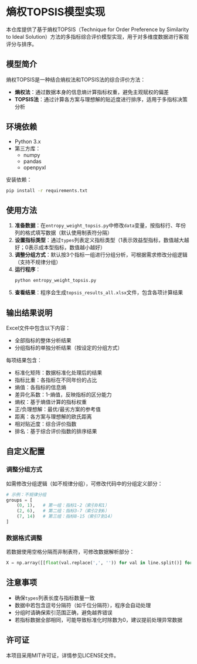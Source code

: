 # 熵权TOPSIS模型实现

本仓库提供了基于熵权TOPSIS（Technique for Order Preference by Similarity to Ideal Solution）方法的多指标综合评价模型实现，用于对多维度数据进行客观评分与排序。

## 模型简介

熵权TOPSIS是一种结合熵权法和TOPSIS法的综合评价方法：
- **熵权法**：通过数据本身的信息熵计算指标权重，避免主观赋权的偏差
- **TOPSIS法**：通过计算各方案与理想解的贴近度进行排序，适用于多指标决策分析

## 环境依赖

- Python 3.x
- 第三方库：
  - numpy
  - pandas
  - openpyxl

安装依赖：
```bash
pip install -r requirements.txt
```

## 使用方法

1. **准备数据**：在`entropy_weight_topsis.py`中修改`data`变量，按指标行、年份列的格式填写数据（默认使用制表符分隔）
2. **设置指标类型**：通过`types`列表定义指标类型（1表示效益型指标，数值越大越好；0表示成本型指标，数值越小越好）
3. **调整分组方式**：默认按3个指标一组进行分组分析，可根据需求修改分组逻辑（支持不规律分组）
4. **运行程序**：
   ```bash
   python entropy_weight_topsis.py
   ```
5. **查看结果**：程序会生成`topsis_results_all.xlsx`文件，包含各项计算结果

## 输出结果说明

Excel文件中包含以下内容：
- 全部指标的整体分析结果
- 分组指标的单独分析结果（按设定的分组方式）

每项结果包含：
- 标准化矩阵：数据标准化处理后的结果
- 指标比重：各指标在不同年份的占比
- 熵值：各指标的信息熵
- 差异化系数：1-熵值，反映指标的区分能力
- 熵权：基于熵值计算的指标权重
- 正/负理想解：最优/最劣方案的参考值
- 距离：各方案与理想解的欧氏距离
- 相对贴近度：综合评价指数
- 排名：基于综合评价指数的排序结果

## 自定义配置

### 调整分组方式
如需修改分组逻辑（如不规律分组），可修改代码中的分组定义部分：
```python
# 示例：不规律分组
groups = [
    (0, 1),   # 第一组：指标1-2（索引0和1）
    (2, 6),   # 第二组：指标3-7（索引2到6）
    (7, 14)   # 第三组：指标8-15（索引7到14）
]
```

### 数据格式调整
若数据使用空格分隔而非制表符，可修改数据解析部分：
```python
X = np.array([[float(val.replace(',', '')) for val in line.split()] for line in lines]).T
```

## 注意事项

- 确保`types`列表长度与指标数量一致
- 数据中若包含逗号分隔符（如千位分隔符），程序会自动处理
- 分组时请确保索引范围正确，避免越界错误
- 若指标数据全部相同，可能导致标准化时除数为0，建议提前处理异常数据

## 许可证

本项目采用MIT许可证，详情参见LICENSE文件。